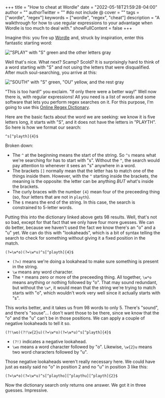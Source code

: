 +++
title = "How to cheat at Wordle"
date = "2022-05-18T21:59:28-04:00"
author = ""
authorTwitter = "" #do not include @
cover = ""
tags = ["wordle", "regex"]
keywords = ["wordle", "regex", "cheat"]
description = "A walkthrough for how to use regular expressions to your advantage when Wordle is too much to deal with."
showFullContent = false
+++

Imagine this: you fire up [Wordle](https://www.nytimes.com/games/wordle/index.html) and, struck by inspiration, enter this fantastic starting word:

!["SPLAY" with "S" green and the other letters gray](/img/wordle1.png)

Well that's nice. What next? Scamp? Scold? It is surprisingly hard to think of a word starting with "S" and not using the letters that were disqualified. After much soul-searching, you arrive at this:

!["SOUTH" with "S" green, "OU" yellow, and the rest gray](/img/wordle2.png)

"This is too hard!" you exclaim. "If only there were a better way!" Well now there is, with regular expressions! All you need is a list of words and some software that lets you perform regex searches on it. For this purpose, I'm going to use this [Online Regex Dictionary](https://www.visca.com/regexdict/).

Here are the basic facts about the word we are seeking: we know it is five letters long, it starts with "S", and it does not have the letters in "PLAYTH". So here is how we format our search:

```
^s[^playth]{4}$
```

Broken down:
- The `^` at the beginning means the start of the string. So `^s` means what we're searching for has to start with "s". Without the `^`, the search would pay attention to whenever it sees an "s" anywhere in a word.
- The brackets `[]` normally mean that the letter has to match one of the things inside them. However, with the `^` starting inside the brackets, the meaning is the opposite: the letter can be anything *BUT* what's inside the brackets.
- The curly braces with the number `{4}` mean four of the preceeding thing (so, four letters that are not in `playth`).
- The `$` means the end of the string. In this case, the search is constrained to 5-letter words.

Putting this into the dictionary linked above gets 98 results. Well, that's not so bad, except for that fact that we only have four more guesses. We can do better, because we haven't used the fact we know there's an "o" and a "u" yet. We can do this with "lookaheads", which is a bit of syntax telling the search to check for something without giving it a fixed position in the match.

```
(?=\w*o)(?=\w*u)^s[^playth]{4}$
```

- `(?=)` means we're doing a lookahead to make sure something is present in the string.
- `\w` means any word character.
- The `*` means zero or more of the preceeding thing. All together, `\w*o` means anything or nothing followed by "o". That may sound redundant, but without the `\w*`, it would mean that the string we're trying to match starts with "o", which wouldn't work very well since it actually starts with "s".

This works better, and it takes us from 98 words to only 5. There's "sound", and there's "souse"... I don't want those to be there, since we know that the "o" and the "u" can't be in those positions. We can apply a couple of negative lookaheads to tell it so.

```
(?!\wo)(?!\w{2}u)(?=\w*o)(?=\w*u)^s[^playth]{4}$
```

- `(?!)` indicates a negative lookahead.
- `\wo` means a word character followed by "o". Likewise, `\w{2}u` means two word characters followed by "u".

Those negative lookaheads weren't really necessary here. We could have just as easily said no "o" in position 2 and no "u" in position 3 like this:

```
(?=\w*o)(?=\w*u)^s[^playtho][^playthu][^playth]{2}$
```

Now the dictionary search only returns one answer. We got it in three guesses. Impressive.
